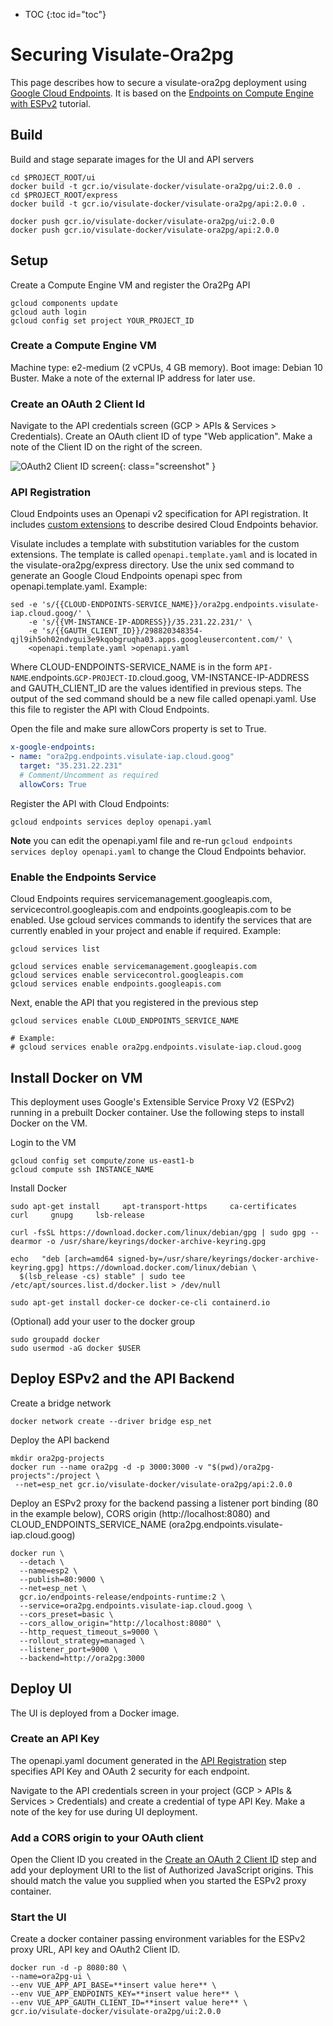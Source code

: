 * TOC
{:toc id="toc"}

# Securing Visulate-Ora2pg

This page describes how to secure a visulate-ora2pg deployment using [Google Cloud Endpoints](https://cloud.google.com/endpoints). It is based on the [Endpoints on Compute Engine with ESPv2](https://cloud.google.com/endpoints/docs/openapi/get-started-compute-engine-docker-espv2) tutorial.

## Build

Build and stage separate images for the UI and API servers

```
cd $PROJECT_ROOT/ui
docker build -t gcr.io/visulate-docker/visulate-ora2pg/ui:2.0.0 .
cd $PROJECT_ROOT/express
docker build -t gcr.io/visulate-docker/visulate-ora2pg/api:2.0.0 .

docker push gcr.io/visulate-docker/visulate-ora2pg/ui:2.0.0
docker push gcr.io/visulate-docker/visulate-ora2pg/api:2.0.0
```

## Setup

Create a Compute Engine VM and register the Ora2Pg API

```
gcloud components update
gcloud auth login
gcloud config set project YOUR_PROJECT_ID
```

### Create a Compute Engine VM

Machine type: e2-medium (2 vCPUs, 4 GB memory). Boot image: Debian 10 Buster. Make a note of the external IP address for later use.

### Create an OAuth 2 Client Id

Navigate to the API credentials screen (GCP > APIs & Services > Credentials). Create an OAuth client ID of type "Web application". Make a note of the Client ID on the right of the screen.

![OAuth2 Client ID screen](/images/oauth2-client_id.png){: class="screenshot" }

### API Registration

Cloud Endpoints uses an Openapi v2 specification for API registration. It includes [custom extensions](https://cloud.google.com/endpoints/docs/openapi/openapi-extensions) to describe desired Cloud Endpoints behavior.

Visulate includes a template with substitution variables for the custom extensions. The template is called `openapi.template.yaml` and is located in the visulate-ora2pg/express directory. Use the unix sed command to generate an Google Cloud Endpoints openapi spec from openapi.template.yaml. Example:

```
sed -e 's/{{CLOUD-ENDPOINTS-SERVICE_NAME}}/ora2pg.endpoints.visulate-iap.cloud.goog/' \
    -e 's/{{VM-INSTANCE-IP-ADDRESS}}/35.231.22.231/' \
    -e 's/{{GAUTH_CLIENT_ID}}/298820348354-qjl9ih5oh02ndvgui3e9kqobgruqha03.apps.googleusercontent.com/' \
    <openapi.template.yaml >openapi.yaml
```

Where CLOUD-ENDPOINTS-SERVICE_NAME is in the form `API-NAME`.endpoints.`GCP-PROJECT-ID`.cloud.goog,  VM-INSTANCE-IP-ADDRESS and GAUTH_CLIENT_ID are the values identified in previous steps. The output of the sed command should be a new file called openapi.yaml. Use this file to register the API with Cloud Endpoints.

Open the file and make sure allowCors property is set to True.

``` yaml
x-google-endpoints:
- name: "ora2pg.endpoints.visulate-iap.cloud.goog"
  target: "35.231.22.231"
  # Comment/Uncomment as required
  allowCors: True
```

Register the API with Cloud Endpoints:

```
gcloud endpoints services deploy openapi.yaml
```

**Note** you can edit the openapi.yaml file and re-run `gcloud endpoints services deploy openapi.yaml` to change the Cloud Endpoints behavior.

### Enable the Endpoints Service

Cloud Endpoints requires servicemanagement.googleapis.com, servicecontrol.googleapis.com and endpoints.googleapis.com to be enabled. Use gcloud services commands to identify the services that are currently enabled in your project and enable if required. Example:

```
gcloud services list

gcloud services enable servicemanagement.googleapis.com
gcloud services enable servicecontrol.googleapis.com
gcloud services enable endpoints.googleapis.com
```

Next, enable the API that you registered in the previous step

```
gcloud services enable CLOUD_ENDPOINTS_SERVICE_NAME

# Example:
# gcloud services enable ora2pg.endpoints.visulate-iap.cloud.goog
```

## Install Docker on VM

This deployment uses Google's Extensible Service Proxy V2 (ESPv2) running in a prebuilt Docker container. Use the following steps to install Docker on the VM.

Login to the VM

```
gcloud config set compute/zone us-east1-b
gcloud compute ssh INSTANCE_NAME
```

Install Docker

```
sudo apt-get install     apt-transport-https     ca-certificates     curl     gnupg     lsb-release

curl -fsSL https://download.docker.com/linux/debian/gpg | sudo gpg --dearmor -o /usr/share/keyrings/docker-archive-keyring.gpg

echo   "deb [arch=amd64 signed-by=/usr/share/keyrings/docker-archive-keyring.gpg] https://download.docker.com/linux/debian \
  $(lsb_release -cs) stable" | sudo tee /etc/apt/sources.list.d/docker.list > /dev/null

sudo apt-get install docker-ce docker-ce-cli containerd.io
```

(Optional) add your user to the docker group

```
sudo groupadd docker
sudo usermod -aG docker $USER
```

## Deploy ESPv2 and the API Backend

Create a bridge network

```
docker network create --driver bridge esp_net
```

Deploy the API backend

```
mkdir ora2pg-projects
docker run --name ora2pg -d -p 3000:3000 -v "$(pwd)/ora2pg-projects":/project \
 --net=esp_net gcr.io/visulate-docker/visulate-ora2pg/api:2.0.0
```

Deploy an ESPv2 proxy for the backend passing a listener port binding (80 in the example below), CORS origin (http://localhost:8080) and CLOUD_ENDPOINTS_SERVICE_NAME (ora2pg.endpoints.visulate-iap.cloud.goog)

```
docker run \
  --detach \
  --name=esp2 \
  --publish=80:9000 \
  --net=esp_net \
  gcr.io/endpoints-release/endpoints-runtime:2 \
  --service=ora2pg.endpoints.visulate-iap.cloud.goog \
  --cors_preset=basic \
  --cors_allow_origin="http://localhost:8080" \
  --http_request_timeout_s=9000 \
  --rollout_strategy=managed \
  --listener_port=9000 \
  --backend=http://ora2pg:3000
```

## Deploy UI

The UI is deployed from a Docker image.

### Create an API Key

The openapi.yaml document generated in the [API Registration](#api-registration) step specifies API Key and OAuth 2 security for each endpoint.

Navigate to the API credentials screen in your project (GCP > APIs & Services > Credentials) and create a credential of type API Key. Make a note of the key for use during UI deployment.

### Add a CORS origin to your OAuth client

Open the Client ID you created in the [Create an OAuth 2 Client ID](#create-an-oauth-2-client-id) step and add your deployment URI to the list of Authorized JavaScript origins. This should match the value you supplied when you started the ESPv2 proxy container.

### Start the UI

Create a docker container passing environment variables for the ESPv2 proxy URL, API key and OAuth2 Client ID.

```
docker run -d -p 8080:80 \
--name=ora2pg-ui \
--env VUE_APP_API_BASE=**insert value here** \
--env VUE_APP_ENDPOINTS_KEY=**insert value here** \
--env VUE_APP_GAUTH_CLIENT_ID=**insert value here** \
gcr.io/visulate-docker/visulate-ora2pg/ui:2.0.0
```
